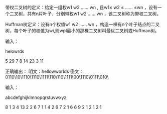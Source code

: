 带权二叉树的定义：给定一组权w1 w2 …… wn , 且w1≤ w2 ≤ …… ≤wn ，设有一个二叉树，共有n片叶子，分别带权w1 w2 …… wn ，该二叉树称为带权二叉树。

Huffman树定义：设有n个权值w1 w2 …… wn ，构造一棵有n个叶子结点的二叉树，每个叶子的权值为wi,则wpl最小的那棵二叉树叫最优二叉树或Huffman树。

输入：

helowrds

5 29 7 8 14 23 3 11

正确输出：
明文：hellowworlds
密文：0110\10\1110\1110\1111\110\110\1111\00\1110\0111\010\

输入：

abcdefghijklmnopqrstuvwxyz

8 1 3 4 13 2 2 6 7 1 1 4 2 6 7 2 1 6 6 9 2 1 2 1 2 1